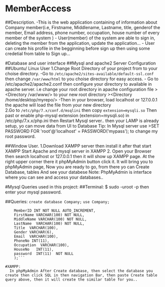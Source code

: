 # MemberAccess
   ##Description.
      -This is the web application containing of information about Company member(i.e, Firstname, Middlename, Lastname, title, genderof the member, Email address, phone number, occupation, house number of every member of the system )
      - User(member) of the system are able to sign in, deleting the member from the application, update the   application...
      - User can create his profile in the begginning before sign up then using some credetial from table to Sign up...


#Database and user interface
   ##Mysql and apache2 Server Configuration
      ##Ubuntu/ Linux User
       1.Change Root Directory of your project from  to your choise directory.
             -Go to `/etc/apache2/sites-available/default-ssl.conf` then change `/var/www/html` to you
             choise directory for easy access.
             - Go to /etc/apache2/apache2.conf then configure your directory to available in apache server.
              i.e change your root directory in apache configuration file 
              ><Directory /var/www/> to your new root directory ><Directory /home/desktop/myrepo/>
            -Then in your browser, load localhost or 127.0.0.1 the apache will load the file from your new       directory     
         2.Go to `/etc/php/7.x/conf.d/msqlini` then copy `extension=mysqli.so`
           Then past or enable php-mysql extension (extension=mysqli.so) in /etc/php/7.x.x/php.ini
           then Restart Mysql server..
           then your LAMP is already setup, yo can move data from UI to Database
      Tip:
        In Mysql server use >SET PASSWORD FOR 'root'@'localhost' = PASSWORD('mypass'); to change my root password.
   


   ##Window User.
      1.Download XAMPP server then install it after that start XAMPP 
        Start Apache and mysql server in XAMPP
      2. Open your Browser then search localhost or 127.0.0.1 then it will show up XAMPP page. At the right     upper corner there it phpMyAdmin button click it. It will bring you to phpMyAdmin page, Now you are    ready to go, from there yo can Create Database, tables And see your databese
      Note:
      PhpMyAdmin is interface where you can see and access your databases.. 
       



#Mysql Queries used in this project:
  ##Terminal:
   $ sudo -uroot -p  then enter your mysql password.
 
  ##Queries:
  `create database Company;`
  `use Company;`
 ``` create table Member (
     MemberID INT NOT NULL AUTO_INCREMENT,
     FirstName VARCHAR(100) NOT NULL,
     MiddleName VARCHAR(100) NOT NULL,
     LastName  VARCHAR(100) NOT NULL,
     Title  VARCHAR(100),
     Gender VARCHAR(6),
     Email  VARCHAR(100),
     PhoneNo INT(11),
     Occupation  VARCHAR(100),
     HouseNo   INT(11),
     password  INT(11)  NOT NULL
     );```

#XAMPP:
   In phpMyAdmin After Create database, then select the database you create then click SQL in then navigation Bar, then paste Create table query above, then it will create the similar table for you..